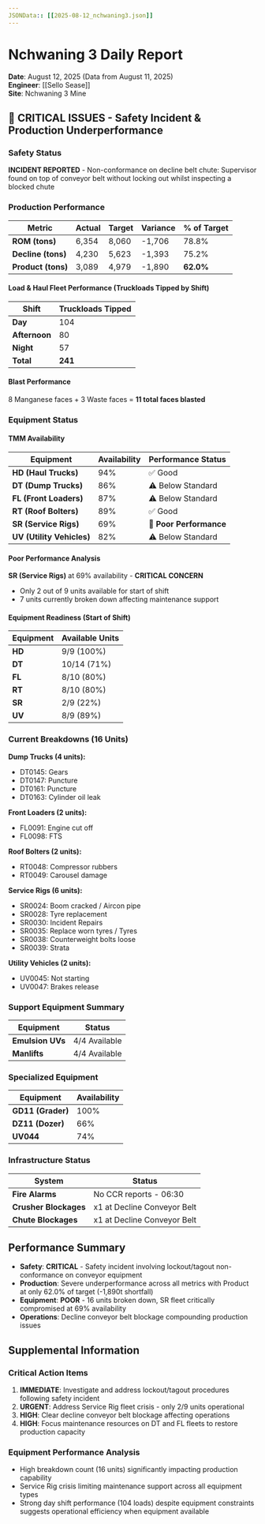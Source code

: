 ```yaml
---
JSONData:: [[2025-08-12_nchwaning3.json]]
---
```


# Nchwaning 3 Daily Report
**Date**: August 12, 2025 (Data from August 11, 2025)  
**Engineer**: [[Sello Sease]]  
**Site**: Nchwaning 3 Mine

## 🚨 CRITICAL ISSUES - Safety Incident & Production Underperformance

### Safety Status
**INCIDENT REPORTED** - Non-conformance on decline belt chute: Supervisor found on top of conveyor belt without locking out whilst inspecting a blocked chute

### Production Performance
| Metric | Actual | Target | Variance | % of Target |
|--------|--------|--------|----------|-------------|
| **ROM (tons)** | 6,354 | 8,060 | -1,706 | 78.8% |
| **Decline (tons)** | 4,230 | 5,623 | -1,393 | 75.2% |
| **Product (tons)** | 3,089 | 4,979 | -1,890 | **62.0%** |

#### Load & Haul Fleet Performance (Truckloads Tipped by Shift)
| Shift | Truckloads Tipped |
|-------|-------------------|
| **Day** | 104 |
| **Afternoon** | 80 |
| **Night** | 57 |
| **Total** | **241** |

#### Blast Performance
8 Manganese faces + 3 Waste faces = **11 total faces blasted**

### Equipment Status

#### TMM Availability
| Equipment | Availability | Performance Status |
|-----------|--------------|-------------------|
| **HD (Haul Trucks)** | 94% | ✅ Good |
| **DT (Dump Trucks)** | 86% | ⚠️ Below Standard |
| **FL (Front Loaders)** | 87% | ⚠️ Below Standard |
| **RT (Roof Bolters)** | 89% | ✅ Good |
| **SR (Service Rigs)** | 69% | 🔴 **Poor Performance** |
| **UV (Utility Vehicles)** | 82% | ⚠️ Below Standard |

#### Poor Performance Analysis
**SR (Service Rigs)** at 69% availability - **CRITICAL CONCERN**
- Only 2 out of 9 units available for start of shift
- 7 units currently broken down affecting maintenance support

#### Equipment Readiness (Start of Shift)
| Equipment | Available Units |
|-----------|-----------------|
| **HD** | 9/9 (100%) |
| **DT** | 10/14 (71%) |
| **FL** | 8/10 (80%) |
| **RT** | 8/10 (80%) |
| **SR** | 2/9 (22%) |
| **UV** | 8/9 (89%) |

### Current Breakdowns (16 Units)
**Dump Trucks (4 units):**
- DT0145: Gears
- DT0147: Puncture  
- DT0161: Puncture
- DT0163: Cylinder oil leak

**Front Loaders (2 units):**
- FL0091: Engine cut off
- FL0098: FTS

**Roof Bolters (2 units):**
- RT0048: Compressor rubbers
- RT0049: Carousel damage

**Service Rigs (6 units):**
- SR0024: Boom cracked / Aircon pipe
- SR0028: Tyre replacement
- SR0030: Incident Repairs
- SR0035: Replace worn tyres / Tyres
- SR0038: Counterweight bolts loose
- SR0039: Strata

**Utility Vehicles (2 units):**
- UV0045: Not starting
- UV0047: Brakes release

### Support Equipment Summary
| Equipment | Status |
|-----------|--------|
| **Emulsion UVs** | 4/4 Available |
| **Manlifts** | 4/4 Available |

### Specialized Equipment
| Equipment | Availability |
|-----------|--------------|
| **GD11 (Grader)** | 100% |
| **DZ11 (Dozer)** | 66% |
| **UV044** | 74% |

### Infrastructure Status
| System | Status |
|--------|--------|
| **Fire Alarms** | No CCR reports - 06:30 |
| **Crusher Blockages** | x1 at Decline Conveyor Belt |
| **Chute Blockages** | x1 at Decline Conveyor Belt |

## Performance Summary
- **Safety**: **CRITICAL** - Safety incident involving lockout/tagout non-conformance on conveyor equipment
- **Production**: Severe underperformance across all metrics with Product at only 62.0% of target (-1,890t shortfall)
- **Equipment**: **POOR** - 16 units broken down, SR fleet critically compromised at 69% availability
- **Operations**: Decline conveyor belt blockage compounding production issues

## Supplemental Information

### Critical Action Items
1. **IMMEDIATE**: Investigate and address lockout/tagout procedures following safety incident
2. **URGENT**: Address Service Rig fleet crisis - only 2/9 units operational
3. **HIGH**: Clear decline conveyor belt blockage affecting operations
4. **HIGH**: Focus maintenance resources on DT and FL fleets to restore production capacity

### Equipment Performance Analysis
- High breakdown count (16 units) significantly impacting production capability
- Service Rig crisis limiting maintenance support across all equipment types
- Strong day shift performance (104 loads) despite equipment constraints suggests operational efficiency when equipment available
